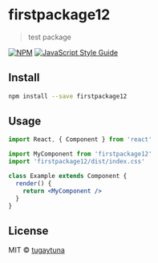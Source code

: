 # firstpackage12

> test package

[![NPM](https://img.shields.io/npm/v/firstpackage12.svg)](https://www.npmjs.com/package/firstpackage12) [![JavaScript Style Guide](https://img.shields.io/badge/code_style-standard-brightgreen.svg)](https://standardjs.com)

## Install

```bash
npm install --save firstpackage12
```

## Usage

```jsx
import React, { Component } from 'react'

import MyComponent from 'firstpackage12'
import 'firstpackage12/dist/index.css'

class Example extends Component {
  render() {
    return <MyComponent />
  }
}
```

## License

MIT © [tugaytuna](https://github.com/tugaytuna)

